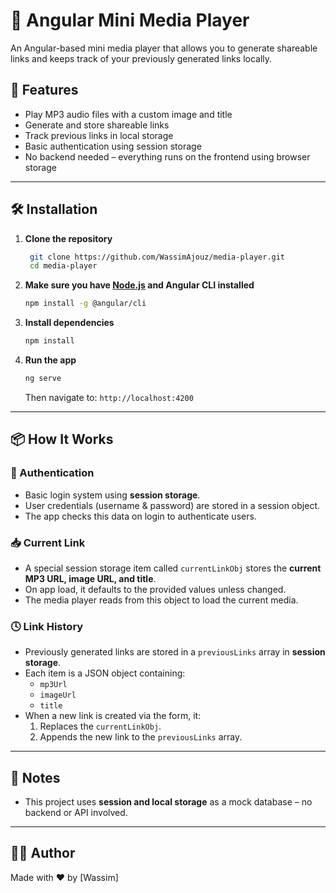 # 🎵 Angular Mini Media Player

An Angular-based mini media player that allows you to generate shareable links and keeps track of your previously generated links locally.

## 🚀 Features

- Play MP3 audio files with a custom image and title
- Generate and store shareable links
- Track previous links in local storage
- Basic authentication using session storage
- No backend needed – everything runs on the frontend using browser storage

---

## 🛠️ Installation

1. **Clone the repository**

   ```bash
    git clone https://github.com/WassimAjouz/media-player.git
    cd media-player
   ```

2. **Make sure you have [Node.js](https://nodejs.org/) and Angular CLI installed**

   ```bash
   npm install -g @angular/cli
   ```

3. **Install dependencies**

   ```bash
   npm install
   ```

4. **Run the app**

   ```bash
   ng serve
   ```

   Then navigate to: `http://localhost:4200`

---

## 📦 How It Works

### 📁 Authentication

- Basic login system using **session storage**.
- User credentials (username & password) are stored in a session object.
- The app checks this data on login to authenticate users.

### 📥 Current Link

- A special session storage item called `currentLinkObj` stores the **current MP3 URL, image URL, and title**.
- On app load, it defaults to the provided values unless changed.
- The media player reads from this object to load the current media.

### 🕓 Link History

- Previously generated links are stored in a `previousLinks` array in **session storage**.
- Each item is a JSON object containing:
  - `mp3Url`
  - `imageUrl`
  - `title`
- When a new link is created via the form, it:
  1. Replaces the `currentLinkObj`.
  2. Appends the new link to the `previousLinks` array.

---

## 📌 Notes

- This project uses **session and local storage** as a mock database – no backend or API involved.

---

## 🧑‍💻 Author

Made with ❤️ by [Wassim]
